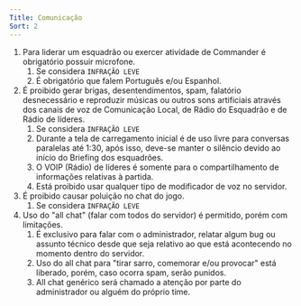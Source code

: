 ```yaml
---
Title: Comunicação
Sort: 2
---
```


1. Para liderar um esquadrão ou exercer atividade de Commander é obrigatório possuir microfone.
    1. Se considera ``INFRAÇÃO LEVE``
    1. É obrigatório que falem Português e/ou Espanhol.
1. É proibido gerar brigas, desentendimentos, spam, falatório desnecessário e reproduzir músicas ou outros sons artificiais através dos canais de voz de Comunicação Local, de Rádio do Esquadrão e de Rádio de líderes.
    1. Se considera ``INFRAÇÃO LEVE``
    1. Durante a tela de carregamento inicial é de uso livre para conversas paralelas até 1:30, após isso, deve-se manter o silêncio devido ao início do Briefing dos esquadrões.
    1. O VOIP (Rádio) de líderes é somente para o compartilhamento de informações relativas à partida.
    1. Está proibido usar qualquer tipo de modificador de voz no servidor.
1. É proibido causar poluição no chat do jogo.
   1. Se considera ``INFRAÇÃO LEVE``
1. Uso do "all chat" (falar com todos do servidor) é permitido, porém com limitações.
    1. É exclusivo para falar com o administrador, relatar algum bug ou assunto técnico desde que seja relativo ao que está acontecendo no momento dentro do servidor.
    1. Uso do all chat para "tirar sarro, comemorar e/ou provocar" está liberado, porém, caso ocorra spam, serão punidos.
    1. All chat genérico será chamado a atenção por parte do administrador ou alguém do próprio time.
